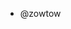 - @zowtow

<!---
zowtow/zowtow is a ✨ special ✨ repository because its `README.md` (this file) appears on your GitHub profile.
You can click the Preview link to take a look at your changes.
--->
